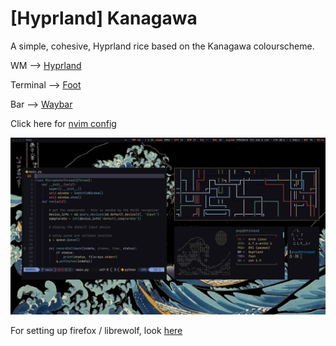 # [Hyprland] Kanagawa

A simple, cohesive, Hyprland rice based on the Kanagawa colourscheme.

WM        --> [Hyprland](https://hyprland.org)

Terminal  --> [Foot](https://gitlab.com/dnkl/foot/)

Bar       --> [Waybar](https://github.com/alexays/waybar)

Click here for [nvim config](https://github.com/thegogy/nvim)

![Showcase](./showcase.png)

For setting up firefox / librewolf, look [here](./librewolf/README.md)
